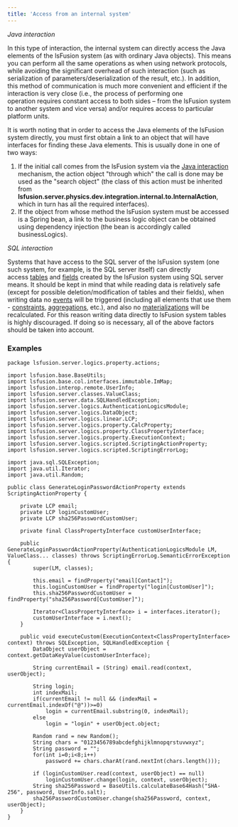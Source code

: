 ```yaml
---
title: 'Access from an internal system'
---
```


*Java interaction*

In this type of interaction, the internal system can directly access the Java elements of the lsFusion system (as with ordinary Java objects). This means you can perform all the same operations as when using network protocols, while avoiding the significant overhead of such interaction (such as serialization of parameters/deserialization of the result, etc.). In addition, this method of communication is much more convenient and efficient if the interaction is very close (i.e., the process of performing one operation requires constant access to both sides – from the lsFusion system to another system and vice versa) and/or requires access to particular platform units.

It is worth noting that in order to access the Java elements of the lsFusion system directly, you must first obtain a link to an object that will have interfaces for finding these Java elements. This is usually done in one of two ways:

1.  If the initial call comes from the lsFusion system via the [Java interaction](Access_to_an_internal_system_INTERNAL_FORMULA.md#Accesstoaninternalsystem(INTERNAL,FORMULA)-javato) mechanism, the action object "through which" the call is done may be used as the "search object" (the class of this action must be inherited from **lsfusion.server.physics.dev.integration.internal.to.InternalAction**, which in turn has all the required interfaces).
2.  If the object from whose method the lsFusion system must be accessed is a Spring bean, a link to the business logic object can be obtained using dependency injection (the bean is accordingly called businessLogics).

*SQL interaction*

Systems that have access to the SQL server of the lsFusion system (one such system, for example, is the SQL server itself) can directly access [tables](Tables.md) and [fields](Materializations.md) created by the lsFusion system using SQL server means. It should be kept in mind that while reading data is relatively safe (except for possible deletion/modification of tables and their fields), when writing data no [events](Events.md) will be triggered (including all elements that use them - [constraints](Constraints.md), [aggregations](Aggregations.md), etc.), and also no [materializations](Materializations.md) will be recalculated. For this reason writing data directly to lsFusion system tables is highly discouraged. If doing so is necessary, all of the above factors should be taken into account.

### Examples

    package lsfusion.server.logics.property.actions;

    import lsfusion.base.BaseUtils;
    import lsfusion.base.col.interfaces.immutable.ImMap;
    import lsfusion.interop.remote.UserInfo;
    import lsfusion.server.classes.ValueClass;
    import lsfusion.server.data.SQLHandledException;
    import lsfusion.server.logics.AuthenticationLogicsModule;
    import lsfusion.server.logics.DataObject;
    import lsfusion.server.logics.linear.LCP;
    import lsfusion.server.logics.property.CalcProperty;
    import lsfusion.server.logics.property.ClassPropertyInterface;
    import lsfusion.server.logics.property.ExecutionContext;
    import lsfusion.server.logics.scripted.ScriptingActionProperty;
    import lsfusion.server.logics.scripted.ScriptingErrorLog;

    import java.sql.SQLException;
    import java.util.Iterator;
    import java.util.Random;

    public class GenerateLoginPasswordActionProperty extends ScriptingActionProperty {

        private LCP email;
        private LCP loginCustomUser;
        private LCP sha256PasswordCustomUser;

        private final ClassPropertyInterface customUserInterface;

        public GenerateLoginPasswordActionProperty(AuthenticationLogicsModule LM, ValueClass... classes) throws ScriptingErrorLog.SemanticErrorException {
            super(LM, classes);

            this.email = findProperty("email[Contact]");
            this.loginCustomUser = findProperty("login[CustomUser]");
            this.sha256PasswordCustomUser = findProperty("sha256Password[CustomUser]");

            Iterator<ClassPropertyInterface> i = interfaces.iterator();
            customUserInterface = i.next();
        }

        public void executeCustom(ExecutionContext<ClassPropertyInterface> context) throws SQLException, SQLHandledException {
            DataObject userObject = context.getDataKeyValue(customUserInterface);

            String currentEmail = (String) email.read(context, userObject);

            String login;
            int indexMail;
            if(currentEmail != null && (indexMail = currentEmail.indexOf("@"))>=0)
                login = currentEmail.substring(0, indexMail);
            else
                login = "login" + userObject.object;

            Random rand = new Random();
            String chars = "0123456789abcdefghijklmnopqrstuvwxyz";
            String password = "";
            for(int i=0;i<8;i++)
                password += chars.charAt(rand.nextInt(chars.length()));

            if (loginCustomUser.read(context, userObject) == null)
                loginCustomUser.change(login, context, userObject);
            String sha256Password = BaseUtils.calculateBase64Hash("SHA-256", password, UserInfo.salt);
            sha256PasswordCustomUser.change(sha256Password, context, userObject);
        }
    }
